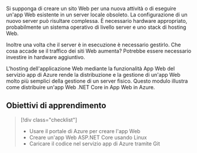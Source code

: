 Si supponga di creare un sito Web per una nuova attività o di eseguire un'app Web esistente in un server locale obsoleto. La configurazione di un nuovo server può risultare complessa. È necessario hardware appropriato, probabilmente un sistema operativo di livello server e uno stack di hosting Web. 

Inoltre una volta che il server è in esecuzione è necessario gestirlo. Che cosa accade se il traffico dei siti Web aumenta? Potrebbe essere necessario investire in hardware aggiuntivo.

L'hosting dell'applicazione Web mediante la funzionalità App Web del servizio app di Azure rende la distribuzione e la gestione di un'app Web molto più semplici della gestione di un server fisico. Questo modulo illustra come distribuire un'app Web .NET Core in App Web in Azure.

## <a name="learning-objectives"></a>Obiettivi di apprendimento

> [!div class="checklist"]
> * Usare il portale di Azure per creare l'app Web
> * Creare un'app Web ASP.NET Core usando Linux
> * Caricare il codice nel servizio app di Azure tramite Git
